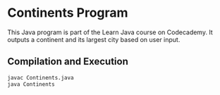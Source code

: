 # Continents Program

This Java program is part of the Learn Java course on Codecademy. It outputs a continent and its largest city based on user input.

## Compilation and Execution

   ```bash
   javac Continents.java
   java Continents
